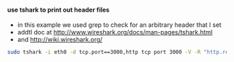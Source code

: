 #### use tshark to print out header files
 * in this example we used grep to check for an arbitrary header that I set
 * addtl doc at http://www.wireshark.org/docs/man-pages/tshark.html 
 * and http://wiki.wireshark.org/

```sh
sudo tshark -i eth0 -d tcp.port==3000,http tcp port 3000 -V -R "http.response" | grep header_key -B 10 -A 10
```
